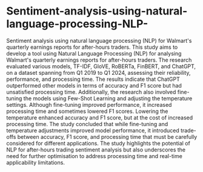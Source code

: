 # Sentiment-analysis-using-natural-language-processing-NLP-
Sentiment analysis using natural language processing (NLP) for Walmart's quarterly earnings reports for after-hours traders.
This study aims to develop a tool using Natural Language Processing (NLP) for analysing Walmart's quarterly earnings reports for after-hours traders. The research evaluated various models, TF-IDF, GloVE, RoBERTa, FinBERT, and ChatGPT, on a dataset spanning from Q1 2019 to Q1 2024, assessing their reliability, performance, and processing time. The results indicate that ChatGPT outperformed other models in terms of accuracy and F1 score but had unsatisfied processing time. Additionally, the research also involved fine-tuning the models using Few-Shot Learning and adjusting the temperature settings. Although fine-tuning improved performance, it increased processing time and sometimes lowered F1 scores. Lowering the temperature enhanced accuracy and F1 score, but at the cost of increased processing time. The study concluded that while fine-tuning and temperature adjustments improved model performance, it introduced trade-offs between accuracy, F1 score, and processing time that must be carefully considered for different applications. The study highlights the potential of NLP for after-hours trading sentiment analysis but also underscores the need for further optimisation to address processing time and real-time applicability limitations. 
